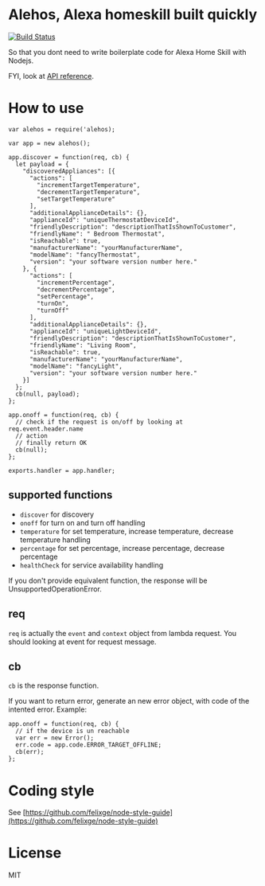 # Alehos, Alexa homeskill built quickly

[![Build Status](https://travis-ci.org/nqd/alehos.svg?branch=master)](https://travis-ci.org/nqd/alehos)

So that you dont need to write boilerplate code for Alexa Home Skill with Nodejs.

FYI, look at [API reference](https://developer.amazon.com/public/solutions/alexa/alexa-skills-kit/docs/smart-home-skill-api-reference).

# How to use

```
var alehos = require('alehos);

var app = new alehos();

app.discover = function(req, cb) {
  let payload = {
    "discoveredAppliances": [{
      "actions": [
        "incrementTargetTemperature",
        "decrementTargetTemperature",
        "setTargetTemperature"
      ],
      "additionalApplianceDetails": {},
      "applianceId": "uniqueThermostatDeviceId",
      "friendlyDescription": "descriptionThatIsShownToCustomer",
      "friendlyName": " Bedroom Thermostat",
      "isReachable": true,
      "manufacturerName": "yourManufacturerName",
      "modelName": "fancyThermostat",
      "version": "your software version number here."
    }, {
      "actions": [
        "incrementPercentage",
        "decrementPercentage",
        "setPercentage",
        "turnOn",
        "turnOff"
      ],
      "additionalApplianceDetails": {},
      "applianceId": "uniqueLightDeviceId",
      "friendlyDescription": "descriptionThatIsShownToCustomer",
      "friendlyName": "Living Room",
      "isReachable": true,
      "manufacturerName": "yourManufacturerName",
      "modelName": "fancyLight",
      "version": "your software version number here."
    }]
  };
  cb(null, payload);
};

app.onoff = function(req, cb) {
  // check if the request is on/off by looking at req.event.header.name
  // action
  // finally return OK
  cb(null);
};

exports.handler = app.handler;
```

## supported functions
- `discover` for discovery
- `onoff` for turn on and turn off handling
- `temperature` for set temperature, increase temperature, decrease temperature handling
- `percentage` for set percentage, increase percentage, decrease percentage
- `healthCheck` for service availability handling

If you don't provide equivalent function, the response will be UnsupportedOperationError.

## req
`req` is actually the `event` and `context` object from lambda request. You should looking at event for request message.

## cb
`cb` is the response function.

If you want to return error, generate an new error object, with code of the intented error.
Example:
```
app.onoff = function(req, cb) {
  // if the device is un reachable
  var err = new Error();
  err.code = app.code.ERROR_TARGET_OFFLINE;
  cb(err);
};
```

# Coding style
See [https://github.com/felixge/node-style-guide](https://github.com/felixge/node-style-guide)

# License

MIT
